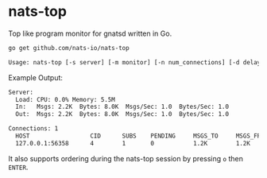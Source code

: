 # nats-top

Top like program monitor for gnatsd written in Go.

```sh
go get github.com/nats-io/nats-top

Usage: nats-top [-s server] [-m monitor] [-n num_connections] [-d delay_secs] [--sort by]
```

Example Output:

```sh
Server:
  Load: CPU: 0.0% Memory: 5.5M
  In:   Msgs: 2.2K  Bytes: 8.0K  Msgs/Sec: 1.0  Bytes/Sec: 1.0
  Out:  Msgs: 2.2K  Bytes: 8.0K  Msgs/Sec: 1.0  Bytes/Sec: 1.0

Connections: 1
  HOST                 CID      SUBS    PENDING     MSGS_TO     MSGS_FROM   BYTES_TO    BYTES_FROM  LANG  VERSION
  127.0.0.1:56358      4        1       0           1.2K        1.2K        4.5K        4.5K
```

It also supports ordering during the nats-top session by pressing `o` then `ENTER`.
